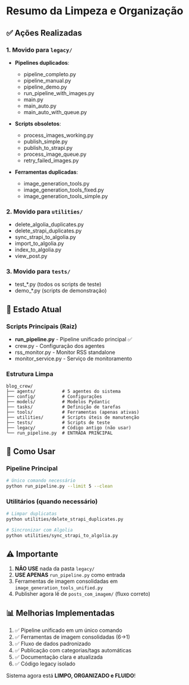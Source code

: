 # Resumo da Limpeza e Organização

## ✅ Ações Realizadas

### 1. Movido para `legacy/`
- **Pipelines duplicados**: 
  - pipeline_completo.py
  - pipeline_manual.py
  - pipeline_demo.py
  - run_pipeline_with_images.py
  - main.py
  - main_auto.py
  - main_auto_with_queue.py
  
- **Scripts obsoletos**:
  - process_images_working.py
  - publish_simple.py
  - publish_to_strapi.py
  - process_image_queue.py
  - retry_failed_images.py
  
- **Ferramentas duplicadas**:
  - image_generation_tools.py
  - image_generation_tools_fixed.py
  - image_generation_tools_simple.py

### 2. Movido para `utilities/`
- delete_algolia_duplicates.py
- delete_strapi_duplicates.py
- sync_strapi_to_algolia.py
- import_to_algolia.py
- index_to_algolia.py
- view_post.py

### 3. Movido para `tests/`
- test_*.py (todos os scripts de teste)
- demo_*.py (scripts de demonstração)

## 🎯 Estado Atual

### Scripts Principais (Raiz)
- **run_pipeline.py** - Pipeline unificado principal ✅
- crew.py - Configuração dos agentes
- rss_monitor.py - Monitor RSS standalone
- monitor_service.py - Serviço de monitoramento

### Estrutura Limpa
```
blog_crew/
├── agents/          # 5 agentes do sistema
├── config/          # Configurações
├── models/          # Modelos Pydantic
├── tasks/           # Definição de tarefas
├── tools/           # Ferramentas (apenas ativas)
├── utilities/       # Scripts úteis de manutenção
├── tests/           # Scripts de teste
├── legacy/          # Código antigo (não usar)
└── run_pipeline.py  # ENTRADA PRINCIPAL
```

## 🚀 Como Usar

### Pipeline Principal
```bash
# Único comando necessário
python run_pipeline.py --limit 5 --clean
```

### Utilitários (quando necessário)
```bash
# Limpar duplicatas
python utilities/delete_strapi_duplicates.py

# Sincronizar com Algolia
python utilities/sync_strapi_to_algolia.py
```

## ⚠️ Importante

1. **NÃO USE** nada da pasta `legacy/`
2. **USE APENAS** `run_pipeline.py` como entrada
3. Ferramentas de imagem consolidadas em `image_generation_tools_unified.py`
4. Publisher agora lê de `posts_com_imagem/` (fluxo correto)

## 📊 Melhorias Implementadas

1. ✅ Pipeline unificado em um único comando
2. ✅ Ferramentas de imagem consolidadas (6→1)
3. ✅ Fluxo de dados padronizado
4. ✅ Publicação com categorias/tags automáticas
5. ✅ Documentação clara e atualizada
6. ✅ Código legacy isolado

Sistema agora está **LIMPO, ORGANIZADO e FLUIDO**!